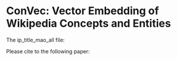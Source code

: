 # ConVec: Vector Embedding of Wikipedia Concepts and Entities

The ip_title_mao_all file:

Please cite to the following paper:
